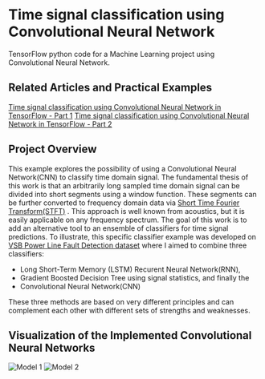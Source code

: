 # Time signal classification using Convolutional Neural Network
TensorFlow python code for a Machine Learning project using Convolutional Neural Network.

## Related Articles and Practical Examples
[Time signal classification using Convolutional Neural Network in TensorFlow - Part 1](https://datamadness.github.io/time-signal-CNN)
[Time signal classification using Convolutional Neural Network in TensorFlow - Part 2](https://datamadness.github.io/time-signal-CNN-part2)

## Project Overview
This example explores the possibility of using a Convolutional Neural Network(CNN) to classify time domain signal. The fundamental thesis of this work is that an arbitrarily long sampled time domain signal can be divided into short segments using a window function. These segments can be further converted to frequency domain data via [Short Time Fourier Transform(STFT)](https://en.wikipedia.org/wiki/Short-time_Fourier_transform)	. This approach is well known from acoustics, but it is easily applicable on any frequency spectrum.
The goal of this work is to add an alternative tool to an ensemble of classifiers for time signal predictions. To illustrate, this specific classifier example was developed on [VSB Power Line Fault Detection dataset](https://www.kaggle.com/c/vsb-power-line-fault-detection/data) where I aimed to combine three classifiers:

- Long Short-Term Memory (LSTM) Recurent Neural Network(RNN),
- Gradient Boosted Decision Tree using signal statistics, and finally the
- Convolutional Neural Network(CNN)

These three methods are based on very different principles and can complement each other with different sets of strengths and weaknesses.

## Visualization of the Implemented Convolutional Neural Networks
![Model 1](https://datamadness.github.io/assets/images/time_signal_CNN/CNN%20architecture%204096.png)
![Model 2](https://datamadness.github.io/assets/images/time_signal_CNN/CNN%20architecture%202048.png)

